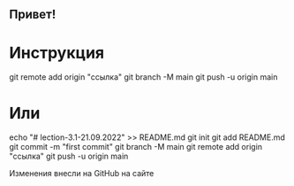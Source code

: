 ## Привет!

# Инструкция
git remote add origin "ссылка"
git branch -M main
git push -u origin main

# Или

echo "# lection-3.1-21.09.2022" >> README.md
git init
git add README.md
git commit -m "first commit"
git branch -M main
git remote add origin "ссылка"
git push -u origin main

Изменения внесли на GitHub на сайте
